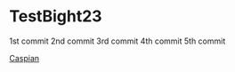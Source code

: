 # TestBight23

1st commit 
2nd commit
3rd commit
4th commit
5th commit

<a href='mailto:caspiant@sccwrp.org'>Caspian</a>
